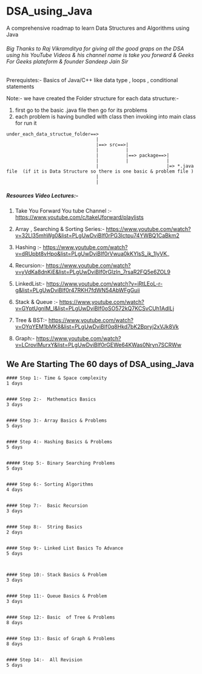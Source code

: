 # DSA_using_Java
A comprehensive roadmap to learn Data Structures and Algorithms using Java

###### Big Thanks to Raj Vikramditya for giving all the good graps on the DSA using his YouTube Videos & his channel name is take you forward  & Geeks For Geeks plateform & founder Sandeep Jain Sir


Prerequistes:- Basics of Java/C++ like data type , loops , conditional statements


Note:- we have created the Folder structure for each data structure:-

1. first go to the basic .java file then go for its problems
2. each problem is having bundled with class then invoking into main class for run it



```  
under_each_data_structue_folder==>
                                 |
                                 |==> src==>|
                                 |          |
                                 |          |==> package==>|
                                 |          |              |
                                 |                         |=> *.java file  (if it is Data Structure so there is one basic & problem file )
                                 |
                                 |

```




##### Resources Video Lectures:-


1. Take You Forward You tube Channel :-  https://www.youtube.com/c/takeUforward/playlists 

2. Array , Searching & Sorting Series:-  https://www.youtube.com/watch?v=32Ll35mhWg0&list=PLgUwDviBIf0rPG3Ictpu74YWBQ1CaBkm2 

3. Hashing :- https://www.youtube.com/watch?v=dRUpbt8vHpo&list=PLgUwDviBIf0rVwua0kKYlsS_ik_1lyVK_ 

4. Recursion:- https://www.youtube.com/watch?v=yVdKa8dnKiE&list=PLgUwDviBIf0rGlzIn_7rsaR2FQ5e6ZOL9 

5. LinkedList:- https://www.youtube.com/watch?v=iRtLEoL-r-g&list=PLgUwDviBIf0r47RKH7fdWN54AbWFgGuii 

6. Stack & Queue :- https://www.youtube.com/watch?v=GYptUgnIM_I&list=PLgUwDviBIf0oSO572kQ7KCSvCUh1AdILj 

6. Tree & BST:- https://www.youtube.com/watch?v=OYqYEM1bMK8&list=PLgUwDviBIf0q8Hkd7bK2Bpryj2xVJk8Vk 

7. Graph:- https://www.youtube.com/watch?v=LCrovIMurxY&list=PLgUwDviBIf0rGEWe64KWas0Nryn7SCRWw 





## We Are Starting The 60 days of DSA_using_Java

```
#### Step 1:- Time & Space complexity                                          1 days


#### Step 2:-  Mathematics Basics                                              3 days


#### Step 3:- Array Basics & Problems                                          5 days


#### Step 4:- Hashing Basics & Problems                                         5 days


##### Step 5:- Binary Searching Problems                                       5 days


#### Step 6:- Sorting Algorithms                                               4 days


#### Step 7:-  Basic Recursion                                                 3 days   


#### Step 8:-  String Basics                                                    2 days


#### Step 9:- Linked List Basics To Advance                                     5 days



#### Step 10:- Stack Basics & Problem                                           3 days


#### Step 11:- Queue Basics & Problem                                           3 days


#### Step 12:- Basic  of Tree & Problems                                        8 days


#### Step 13:- Basic of Graph & Problems                                        8 days


#### Step 14:-  All Revision                                                     5 days


```




